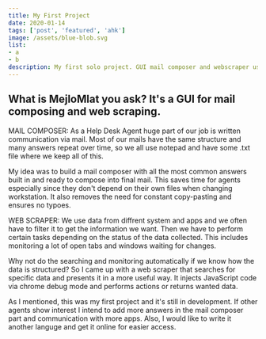 ```yaml
---
title: My First Project
date: 2020-01-14
tags: ['post', 'featured', 'ahk']
image: /assets/blue-blob.svg
list: 
- a
- b
description: My first solo project. GUI mail composer and webscraper using AutoHotkey mixed with JavaScript. Made for job purposes. Looks ancient.
---
```

## What is MejloMlat you ask? It's a GUI for mail composing and web scraping.

MAIL COMPOSER: As a Help Desk Agent huge part of our job is written communication via mail. Most of our mails have the same structure and many answers repeat over time, so we all use notepad and have some .txt file where we keep all of this.

My idea was to build a mail composer with all the most common answers built in and ready to compose into final mail. This saves time for agents especially since they don't depend on their own files when changing workstation. It also removes the need for constant copy-pasting and ensures no typoes.

WEB SCRAPER: We use data from diffrent system and apps and we often have to filter it to get the information we want. Then we have to perform certain tasks depending on the status of the data collected. This includes monitoring a lot of open tabs and windows waiting for changes.

Why not do the searching and monitoring automatically if we know how the data is structured? So I came up with a web scraper that searches for specific data and presents it in a more useful way. It injects JavaScript code via chrome debug mode and performs actions or returns wanted data.

As I mentioned, this was my first project and it's still in development. If other agents show interest I intend to add more answers in the mail composer part and communication with more apps. Also, I would like to write it another languge and get it online for easier access.